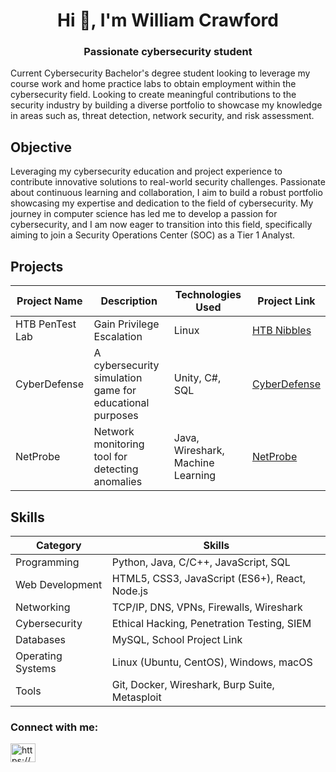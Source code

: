 <h1 align="center">Hi 👋, I'm William Crawford</h1>
<h3 align="center">Passionate cybersecurity student</h3>

Current Cybersecurity Bachelor's degree student looking to leverage my course work and home practice labs to obtain employment within the cybersecurity field.  Looking to create meaningful contributions to the security industry by building a diverse portfolio to showcase my knowledge in areas such as, threat detection, network security, and risk assessment.  
## Objective

Leveraging my cybersecurity education and project experience to contribute innovative solutions to real-world security challenges. Passionate about continuous learning and collaboration, I aim to build a robust portfolio showcasing my expertise and dedication to the field of cybersecurity.
My journey in computer science has led me to develop a passion for cybersecurity, and I am now eager to transition into this field, specifically aiming to join a Security Operations Center (SOC) as a Tier 1 Analyst.

## Projects
| Project Name | Description | Technologies Used | Project Link |
|--------------|-------------|-------------------|--------------|
| HTB PenTest Lab   | Gain Privilege Escalation | Linux | [HTB Nibbles](https://github.com/WCrawf02/HTB-Nibbles)|
| CyberDefense | A cybersecurity simulation game for educational purposes | Unity, C#, SQL | [CyberDefense](https://github.com/your-username/cyberdefense) |
| NetProbe     | Network monitoring tool for detecting anomalies | Java, Wireshark, Machine Learning | [NetProbe](https://github.com/your-username/netprobe) |

## Skills
| Category       | Skills                                          |
|----------------|-------------------------------------------------|
| Programming    | Python, Java, C/C++, JavaScript, SQL           |
| Web Development| HTML5, CSS3, JavaScript (ES6+), React, Node.js |
| Networking     | TCP/IP, DNS, VPNs, Firewalls, Wireshark        |
| Cybersecurity  | Ethical Hacking, Penetration Testing, SIEM      |
| Databases      | MySQL, School Project Link              |
| Operating Systems | Linux (Ubuntu, CentOS), Windows, macOS        |
| Tools          | Git, Docker, Wireshark, Burp Suite, Metasploit |



<h3 align="left">Connect with me:</h3>
<p align="left">
<a href="https://linkedin.com/in/https://www.linkedin.com/in/williamcrawford813/" target="blank"><img align="center" src="https://raw.githubusercontent.com/rahuldkjain/github-profile-readme-generator/master/src/images/icons/Social/linked-in-alt.svg" alt="https://www.linkedin.com/in/williamcrawford813/" height="30" width="40" /></a>
</p>


